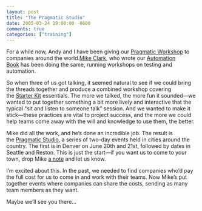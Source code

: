```yaml
---
layout: post
title: "The Pragmatic Studio"
date: 2005-03-24 19:00:00 -0600
comments: true
categories: ["training"]
---
```


For a while now, Andy and I have been giving our <a
href="http://pragmaticprogrammer.com/courses/pp3.html">Pragmatic
Workshop</a> to companies around the world.<a
href="http://pragmaticautomation.com/">Mike Clark</a>, who wrote
our <a href="http://pragmaticprogrammer.com/sk/auto">Automation
Book</a> has been doing the same, running workshops on testing and
automation.


So when three of us got talking, it seemed natural to see if we could
bring the threads together and produce a combined workshop covering
the <a href="http://pragmaticprogrammer.com/sk">Starter
Kit</a> essentials. The more we talked, the more fun it sounded—we
wanted to put together something a bit more lively and interactive
that the typical “sit and listen to someone talk” session. And we
wanted to make it stick—these practices are vital to project success,
and the more we could help teams come away with the will and knowledge
to use them, the better.


Mike did all the work, and he’s done an incredible job. The result is
the <a href="http://studio.pragprog.com/">Pragmatic Studio</a>, a
series of two-day events held in cities around the country. The first
is in Denver on June 20th and 21st, followed by dates in Seattle and
Reston. This is just the start—if you want us to come to your town,
drop Mike <a href="mailto:info@studio.pragprog.com">a note</a> and let
us know.


I’m excited about this. In the past, we needed to find companies who’d
pay the full cost for us to come in and work with their teams. Now
Mike’s put together events where companies can share the costs,
sending as many team members as they want.


Maybe we’ll see you there…

